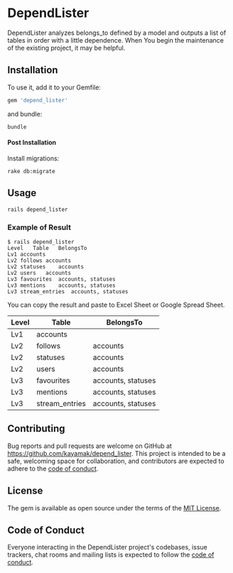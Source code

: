 # DependLister

DependLister analyzes belongs_to defined by a model and outputs a list of tables in order with a little dependence.
When You begin the maintenance of the existing project, it may be helpful.

## Installation

To use it, add it to your Gemfile:

```ruby
gem 'depend_lister'
```

and bundle:

```shell
bundle
```

#### Post Installation

Install migrations:

```shell
rake db:migrate
```

## Usage

```shell
rails depend_lister
```

### Example of Result

```shell
$ rails depend_lister
Level	Table	BelongsTo
Lv1	accounts
Lv2	follows	accounts
Lv2	statuses	accounts
Lv2	users	accounts
Lv3	favourites	accounts, statuses
Lv3	mentions	accounts, statuses
Lv3	stream_entries	accounts, statuses
```

You can copy the result and paste to Excel Sheet or Google Spread Sheet.

|  Level | Table | BelongsTo |
| --- | --- | --- |
|  Lv1 | accounts |  |
|  Lv2 | follows | accounts |
|  Lv2 | statuses | accounts |
|  Lv2 | users | accounts |
|  Lv3 | favourites | accounts, statuses |
|  Lv3 | mentions | accounts, statuses |
|  Lv3 | stream_entries | accounts, statuses |

## Contributing

Bug reports and pull requests are welcome on GitHub at https://github.com/kayamak/depend_lister. This project is intended to be a safe, welcoming space for collaboration, and contributors are expected to adhere to the [code of conduct](https://github.com/kayamak/depend_lister).

## License

The gem is available as open source under the terms of the [MIT License](https://opensource.org/licenses/MIT).

## Code of Conduct

Everyone interacting in the DependLister project's codebases, issue trackers, chat rooms and mailing lists is expected to follow the [code of conduct](https://github.com/kayamak/depend_lister).
